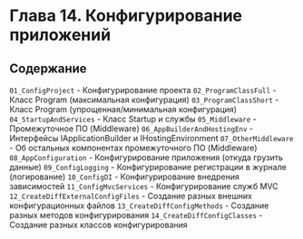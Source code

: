 # Глава 14. Конфигурирование приложений

## Содержание

`01_ConfigProject` - Конфигурирование проекта
`02_ProgramClassFull` - Класс Program (максимальная конфигурация)
`03_ProgramClassShort` - Класс Program (упрощенная/минимальная конфигурация)
`04_StartupAndServices` - Класс Startup и службы
`05_Middleware` - Промежуточное ПО (Middleware)
`06_AppBuilderAndHostingEnv` - Интерфейсы IApplicationBuilder и  IHostingEnvironment
`07_OtherMiddleware` - Об остальных компонентах промежуточного ПО (Middleware)
`08_AppConfiguration` - Конфигурирование приложения (откуда грузить данные)
`09_ConfigLogging` - Конфигурирование регистрации в журнале (логирование)
`10_ConfigDI` - Конфигурирование внедрения зависимостей
`11_ConfigMvcServices` - Конфигурирование служб MVC
`12_CreateDiffExternalConfigFiles` - Создание разных внешних конфигурационных файлов
`13_CreateDiffConfigMethods` - Создание разных методов конфигурирования
`14_CreateDiffConfigClasses` - Создание разных классов конфигурирования